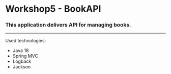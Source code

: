 # Workshop5 - BookAPI

### This application delivers API for managing books.

*** 
Used technologies:
* Java 18
* Spring MVC
* Logback
* Jackson
